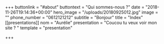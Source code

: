 +++
buttonlink = "#about"
buttontext = "Qui sommes-nous ?"
date = "2018-11-26T19:14:36+00:00"
hero_image = "/uploads/20180925012.jpg"
image = ""
phone_number = "0612121212"
subtitle = "Bonjour"
title = "Index"
[[presentations]]
nom = "Aurélie"
presentation = "Coucou tu veux voir mon site ? "
template = "presentation"

+++
